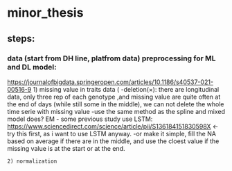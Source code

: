 # minor_thesis

## steps:

### data (start from DH line, platfrom data) preprocessing for ML and DL model:
https://journalofbigdata.springeropen.com/articles/10.1186/s40537-021-00516-9
	1) missing value in traits data (
		-deletion(×): 
		there are longitudinal data, only three rep of each genotype
		,and missing value are quite often at the end of days (while still some in the middle), 
		we can not delete the whole time serie with missing value
		-use the same method as the spline and mixed model does? EM 
	   - some previous study use LSTM: https://www.sciencedirect.com/science/article/pii/S136184151830598X <- try this first, as i want to use LSTM anyway.
		-or make it simple, fill the NA based on average if there are in the middle, and use the cloest value if the missing value is at the start or at the end.

	2) normalization
### 
